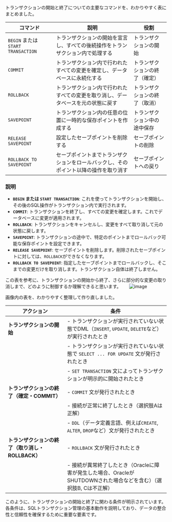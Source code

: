 トランザクションの開始と終了についての主要なコマンドを、わかりやすく表にまとめました。

| コマンド               | 説明                                                                 | 役割               |
|------------------------|----------------------------------------------------------------------|--------------------|
| `BEGIN` または `START TRANSACTION` | トランザクションの開始を宣言し、すべての後続操作をトランザクション内で処理する | トランザクションの開始 |
| `COMMIT`               | トランザクション内で行われたすべての変更を確定し、データベースに永続化する          | トランザクションの終了（確定） |
| `ROLLBACK`             | トランザクション内で行われたすべての変更を取り消し、データベースを元の状態に戻す     | トランザクションの終了（取消） |
| `SAVEPOINT`            | トランザクション内の任意の位置に一時的な保存ポイントを作成する                     | トランザクション中の途中保存 |
| `RELEASE SAVEPOINT`    | 設定したセーブポイントを削除する                                          | セーブポイントの削除      |
| `ROLLBACK TO SAVEPOINT`| セーブポイントまでトランザクションをロールバックし、そのポイント以降の操作を取り消す | セーブポイントへの戻り   |

### 説明
- **`BEGIN` または `START TRANSACTION`**: これを使ってトランザクションを開始し、その後のSQL操作がトランザクション内で実行されます。
- **`COMMIT`**: トランザクションを終了し、すべての変更を確定します。これでデータベースに変更が適用されます。
- **`ROLLBACK`**: トランザクションをキャンセルし、変更をすべて取り消して元の状態に戻します。
- **`SAVEPOINT`**: トランザクションの途中で、特定のポイントまでロールバック可能な保存ポイントを設定できます。
- **`RELEASE SAVEPOINT`**: セーブポイントを削除します。削除されたセーブポイントに対しては、`ROLLBACK`ができなくなります。
- **`ROLLBACK TO SAVEPOINT`**: 指定したセーブポイントまでロールバックし、そこまでの変更だけを取り消します。トランザクション自体は終了しません。

この表を参考に、トランザクションの開始から終了、さらに部分的な変更の取り消しまで、どのように制御するか理解できると思います。　　
![image](https://github.com/user-attachments/assets/a82245e4-ce49-4627-8c15-845638ea7d98)

画像内の表を、わかりやすく整理して作り直しました。

| アクション                 | 条件                                                                                                                                       |
|----------------------------|------------------------------------------------------------------------------------------------------------------------------------------|
| **トランザクションの開始** | - トランザクションが実行されていない状態でDML（`INSERT`, `UPDATE`, `DELETE`など）が実行されたとき                                                 |
|                            | - トランザクションが実行されていない状態で `SELECT ... FOR UPDATE` 文が発行されたとき                                                   |
|                            | - `SET TRANSACTION` 文によってトランザクションが明示的に開始されたとき                                                                  |
| **トランザクションの終了（確定・COMMIT）** | - `COMMIT` 文が発行されたとき                                                                                                      |
|                            | - 接続が正常に終了したとき（選択肢Aは正解）                                                                                               |
|                            | - `DDL`（データ定義言語、例えば`CREATE`, `ALTER`, `DROP`など）文が発行されたとき                                                         |
| **トランザクションの終了（取り消し・ROLLBACK）** | - `ROLLBACK` 文が発行されたとき                                                                                                      |
|                            | - 接続が異常終了したとき（Oracleに障害が発生した場合、OracleがSHUTDOWNされた場合などを含む）（選択肢B, Cは不正解）                           |

このように、トランザクションの開始と終了に関わる条件が明示されています。各条件は、SQLトランザクション管理の基本動作を説明しており、データの整合性と信頼性を確保するために重要な要素です。
